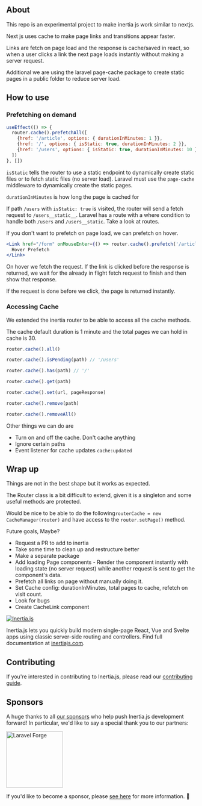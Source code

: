 ## About
This repo is an experimental project to make inertia js work similar to nextjs.

Next js uses cache to make page links and transitions appear faster. 

Links are fetch on page load and the response is cache/saved in react, so when a user clicks a link the next page loads instantly without making a server request.

Additional we are using the laravel page-cache package to create static pages in a public folder to reduce server load.


## How to use

### Prefetching on demand
```js
useEffect(() => {
  router.cache().prefetchAll([
    {href: '/article', options: { durationInMinutes: 1 }},
    {href: '/', options: { isStatic: true, durationInMinutes: 2 }},
    {href: '/users', options: { isStatic: true, durationInMinutes: 10 }}
  ])
}, [])
```
`isStatic` tells the router to use a static endpoint to dynamically create static files or to fetch static files (no server load).
Laravel must use the `page-cache` middleware to dynamically create the static pages.

`durationInMinutes` is how long the page is cached for


If path `/users` with `isStatic: true` is visited, the router will send a fetch request to `/users__static__`. Laravel has a route with a where condition to handle both `/users` and `/users__static`. Take a look at routes.

If you don't want to prefetch on page load, we can prefetch on hover.

```jsx
<Link href="/form" onMouseEnter={() => router.cache().prefetch('/article')}>
  Hover Prefetch
</Link>
```
On hover we fetch the request. If the link is clicked before the response is returned, we wait for the already in flight fetch request to finish and then show that response.

If the request is done before we click, the page is returned instantly.


### Accessing Cache

We extended the inertia router to be able to access all the cache methods.

The cache default duration is 1 minute and the total pages we can hold in cache is 30.

```js
router.cache().all()

router.cache().isPending(path) // '/users'

router.cache().has(path) // '/'

router.cache().get(path)

router.cache().set(url, pageResponse)

router.cache().remove(path)

router.cache().removeAll()

```

Other things we can do are
- Turn on and off the cache. Don't cache anything
- Ignore certain paths
- Event listener for cache updates `cache:updated`

## Wrap up

Things are not in the best shape but it works as expected.

The Router class is a bit difficult to extend, given it is a singleton and some useful methods are protected.

Would be nice to be able to do the following`routerCache = new CacheManager(router)`
and have access to the `router.setPage()` method.


Future goals, Maybe?
- Request a PR to add to inertia
- Take some time to clean up and restructure better
- Make a separate package
- Add loading Page components - Render the component instantly with loading state (no server request) while another request is sent to get the component's data.
- Prefetch all links on page without manually doing it.
- Set Cache config: durationInMinutes, total pages to cache, refetch on visit count. 
- Look for bugs
- Create CacheLink component


[![Inertia.js](https://raw.githubusercontent.com/inertiajs/inertia/master/.github/LOGO.png)](https://inertiajs.com/)

Inertia.js lets you quickly build modern single-page React, Vue and Svelte apps using classic server-side routing and controllers. Find full documentation at [inertiajs.com](https://inertiajs.com/).

## Contributing

If you're interested in contributing to Inertia.js, please read our [contributing guide](https://github.com/inertiajs/inertia/blob/master/.github/CONTRIBUTING.md).

## Sponsors

A huge thanks to all [our sponsors](https://inertiajs.com/sponsors) who help push Inertia.js development forward! In particular, we'd like to say a special thank you to our partners:

<p>
  <a href="https://forge.laravel.com">
    <img src="./.github/sponsors/forge.svg" width="150" alt="Laravel Forge">
  </a>
</p>

If you'd like to become a sponsor, please [see here](https://inertiajs.com/sponsors) for more information. 💜

